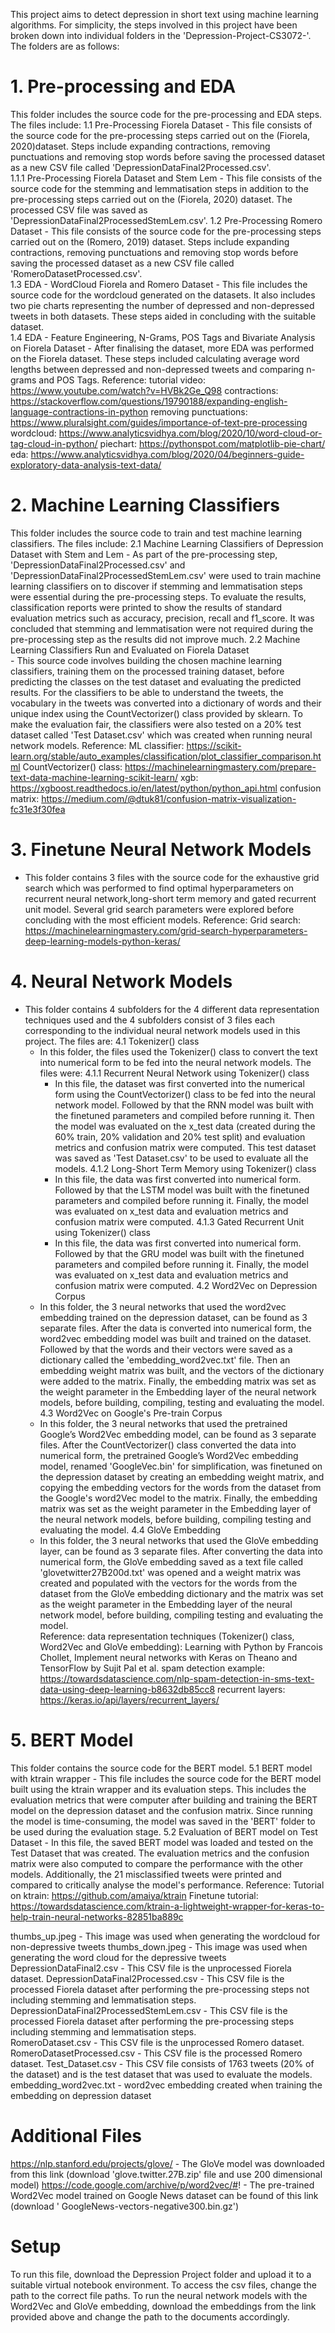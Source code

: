 This project aims to detect depression in short text using machine learning algorithms. For simplicity, the steps involved in this project have been
broken down into individual folders in the 'Depression-Project-CS3072-'. The folders are as follows: 

# 1. Pre-processing and EDA 
This folder includes the source code for the pre-processing and EDA steps. The files include: 
	1.1 Pre-Processing Fiorela Dataset
	- This file consists of the source code for the pre-processing steps carried out on the (Fiorela, 2020)dataset. Steps include expanding contractions, 
	removing punctuations and removing stop words before saving the processed dataset as a new CSV file called 'DepressionDataFinal2Processed.csv'.  
		1.1.1 Pre-Processing Fiorela Dataset and Stem Lem - This file consists of the source code for the stemming and lemmatisation steps in 
		addition to the pre-processing steps carried out on the (Fiorela, 2020) dataset. The processed CSV file was saved as 
		'DepressionDataFinal2ProcessedStemLem.csv'.
	1.2 Pre-Processing Romero Dataset
	- This file consists of the source code for the pre-processing steps carried out on the (Romero, 2019) dataset. Steps include expanding contractions, 
	removing punctuations and removing stop words before saving the processed dataset as a new CSV file called 'RomeroDatasetProcessed.csv'.  
	1.3 EDA - WordCloud Fiorela and Romero Dataset
	- This file includes the source code for the wordcloud generated on the datasets. It also includes two pie charts representing the number of depressed 
	and non-depressed tweets in both datasets. These steps aided in concluding with the suitable dataset.  
	1.4 EDA - Feature Engineering, N-Grams, POS Tags and Bivariate Analysis on Fiorela Dataset
	- After finalising the dataset, more EDA was performed on the Fiorela dataset. These steps included calculating average word lengths between 
	depressed and non-depressed tweets and comparing n-grams and POS Tags. 
	Reference:
	tutorial video: https://www.youtube.com/watch?v=HVBk2Ge_Q98
	contractions: https://stackoverflow.com/questions/19790188/expanding-english-language-contractions-in-python
	removing punctuations: https://www.pluralsight.com/guides/importance-of-text-pre-processing
	wordcloud: https://www.analyticsvidhya.com/blog/2020/10/word-cloud-or-tag-cloud-in-python/
	piechart: https://pythonspot.com/matplotlib-pie-chart/
	eda: https://www.analyticsvidhya.com/blog/2020/04/beginners-guide-exploratory-data-analysis-text-data/
	
# 2. Machine Learning Classifiers
This folder includes the source code to train and test machine learning classifiers. The files include: 
	2.1 Machine Learning Classifiers of Depression Dataset with Stem and Lem 
	- As part of the pre-processing step, 'DepressionDataFinal2Processed.csv' and 'DepressionDataFinal2ProcessedStemLem.csv' were used to train machine 
	learning classifiers on to discover if stemming and lemmatisation steps were essential during the pre-processing steps. To evaluate the results, 
	classification reports were printed to show the results of standard evaluation metrics such as accuracy, precision, recall and f1_score. It was 
	concluded that stemming and lemmatisation were not required during the pre-processing step as the results did not improve much. 
	2.2 Machine Learning Classifiers Run and Evaluated on Fiorela Dataset 										
	- This source code involves building the chosen machine learning classifiers, training them on the processed training dataset, before predicting the
	classes on the test dataset and evaluating the predicted results. For the classifiers to be able to understand the tweets, the vocabulary in the tweets
	was converted into a dictionary of words and their unique index using the CountVectorizer() class provided by sklearn. To make the evaluation fair, 
	the classifiers were also tested on a 20% test dataset called 'Test Dataset.csv' which was created when running neural network models. 
	Reference:
	ML classifier: https://scikit-learn.org/stable/auto_examples/classification/plot_classifier_comparison.html
	CountVectorizer() class: https://machinelearningmastery.com/prepare-text-data-machine-learning-scikit-learn/ 
	xgb: https://xgboost.readthedocs.io/en/latest/python/python_api.html
	confusion matrix: https://medium.com/@dtuk81/confusion-matrix-visualization-fc31e3f30fea

# 3. Finetune Neural Network Models
- This folder contains 3 files with the source code for the exhaustive grid search which was performed to find optimal hyperparameters on recurrent neural 
network,long-short term memory and gated recurrent unit model. Several grid search parameters were explored before concluding with the most efficient models.
Reference:
Grid search: https://machinelearningmastery.com/grid-search-hyperparameters-deep-learning-models-python-keras/ 

# 4. Neural Network Models 
- This folder contains 4 subfolders for the 4 different data representation techniques used and the 4 subfolders consist of 3 files each corresponding to the
individual neural network models used in this project. The files are: 
	4.1 Tokenizer() class 
	- In this folder, the files used the Tokenizer() class to convert the text into numerical form to be fed into the neural network models. The files were: 
		4.1.1 Recurrent Neural Network using Tokenizer() class  
		- In this file, the dataset was first converted into the numerical form using the CountVectorizer() class to be fed into the neural 
		network model. Followed by that the RNN model was built with the finetuned parameters and compiled before running it. Then the model was 
		evaluated on the x_test data (created during the 60% train, 20% validation and 20% test split) and evaluation metrics and confusion matrix were 
		computed. This test dataset was saved as 'Test Dataset.csv' to be used to evaluate all the models. 
		4.1.2 Long-Short Term Memory using Tokenizer() class
		- In this file, the data was first converted into numerical form. Followed by that the LSTM model was built with the finetuned parameters
		 and compiled before running it. Finally, the model was evaluated on x_test data and evaluation metrics and confusion matrix were computed. 
		4.1.3 Gated Recurrent Unit using Tokenizer() class
		- In this file, the data was first converted into numerical form. Followed by that the GRU model was built with the finetuned parameters
		 and compiled before running it. Finally, the model was evaluated on x_test data and evaluation metrics and confusion matrix were computed. 
	4.2 Word2Vec on Depression Corpus
	- In this folder, the 3 neural networks that used the word2vec embedding trained on the depression dataset, can be found as 3 separate files. After the 
	data is converted into numerical form, the word2vec embedding model was built and trained on the dataset. Followed by that the words and their 
	vectors were saved as a dictionary called the 'embedding_word2vec.txt' file. Then an embedding weight matrix was built, and the vectors of the dictionary
	were added to the matrix. Finally, the embedding matrix was set as the weight parameter in the Embedding layer of the neural network models, before building, 
	compiling, testing and evaluating the model. 
	4.3 Word2Vec on Google's Pre-train Corpus
	- In this folder, the 3 neural networks that used the pretrained Google’s Word2Vec embedding model, can be found as 3 separate files. After the 
	CountVectorizer() class converted the data into numerical form, the pretrained Google’s Word2Vec embedding model, renamed 'GoogleVec.bin' for simplification, 
	was finetuned on the depression dataset by creating an embedding weight matrix, and copying the embedding vectors for the words from
	the dataset from the Google's word2Vec model to the matrix. Finally, the embedding matrix was set as the weight parameter in the Embedding layer 
	of the neural network models, before building, compiling testing and evaluating the model. 
	4.4 GloVe Embedding
	- In this folder, the 3 neural networks that used the GloVe embedding layer, can be found as 3 separate files. After converting the data into 
	numerical form, the GloVe embedding saved as a text file called 'glovetwitter27B200d.txt' was opened and a weight matrix was created and populated
	with the vectors for the words from the dataset from the GloVe embedding dictionary and the matrix was set as the weight parameter in the Embedding
	layer of the neural network model, before building, compiling testing and evaluating the model. 	
	Reference:
	data representation techniques (Tokenizer() class, Word2Vec and GloVe embedding): Learning with Python by Francois Chollet, Implement neural networks
	with Keras on Theano and TensorFlow by Sujit Pal et al. 
	spam detection example: https://towardsdatascience.com/nlp-spam-detection-in-sms-text-data-using-deep-learning-b8632db85cc8
	recurrent layers: https://keras.io/api/layers/recurrent_layers/

# 5. BERT Model 
This folder contains the source code for the BERT model. 
	5.1 BERT model with ktrain wrapper
	- This file includes the source code for the BERT model built using the ktrain wrapper and its evaluation steps. This includes the evaluation metrics
 	that were computer after building and training the BERT model on the depression dataset and the confusion matrix. Since running the model is 
	time-consuming, the model was saved in the 'BERT' folder to be used during the evaluation stage. 
	5.2 Evaluation of BERT model on Test Dataset
	- In this file, the saved BERT model was loaded and tested on the Test Dataset that was created. The evaluation metrics and the confusion matrix 
	were also computed to compare the performance with the other models. Additionally, the 21 misclassified tweets were printed and compared to 
	critically analyse the model's performance. 
	Reference:
	Tutorial on ktrain: https://github.com/amaiya/ktrain
	Finetune tutorial: https://towardsdatascience.com/ktrain-a-lightweight-wrapper-for-keras-to-help-train-neural-networks-82851ba889c	

thumbs_up.jpeg - This image was used when generating the wordcloud for non-depressive tweets 
thumbs_down.jpeg - This image was used when generating the word cloud for the depressive tweets 
DepressionDataFinal2.csv - This CSV file is the unprocessed Fiorela dataset.
DepressionDataFinal2Processed.csv - This CSV file is the processed Fiorela dataset after performing the pre-processing steps not including stemming and lemmatisation steps. 
DepressionDataFinal2ProcessedStemLem.csv -  This CSV file is the processed Fiorela dataset after performing the pre-processing steps including stemming and lemmatisation steps.  
RomeroDataset.csv - This CSV file is the unprocessed Romero dataset.
RomeroDatasetProcessed.csv - This CSV file is the processed Romero dataset.
Test_Dataset.csv - This CSV file consists of 1763 tweets (20% of the dataset) and is the test dataset that was used to evaluate the models.  
embedding_word2vec.txt - word2vec embedding created when training the embedding on depression dataset 

# Additional Files 
https://nlp.stanford.edu/projects/glove/ - The GloVe model was downloaded from this link (download 'glove.twitter.27B.zip' file and use 200 dimensional model)
https://code.google.com/archive/p/word2vec/#! - The pre-trained Word2Vec model trained on Google News dataset can be found of this link (download 
' GoogleNews-vectors-negative300.bin.gz')

# Setup 
To run this file, download the Depression Project folder and upload it to a suitable virtual notebook environment. To access the csv files, change the path to the correct file paths. 
To run the neural network models with the Word2Vec and GloVe embedding, download the embeddings from the link provided above and change the path to the documents accordingly. 
